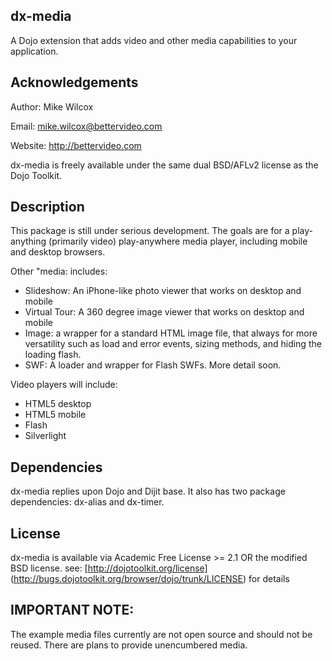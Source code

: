 dx-media
--------

A Dojo extension that adds video and other media capabilities to your application.

Acknowledgements
----------------

Author: Mike Wilcox

Email: mike.wilcox@bettervideo.com

Website: http://bettervideo.com

dx-media is freely available under the same dual BSD/AFLv2 license as the Dojo Toolkit.

Description
-----------

This package is still under serious development. The goals are for a play-anything (primarily video) play-anywhere media player, including mobile and desktop browsers.

Other "media: includes:

* Slideshow: An iPhone-like photo viewer that works on desktop and mobile
* Virtual Tour: A 360 degree image viewer that works on desktop and mobile
* Image: a wrapper for a standard HTML image file, that always for more versatility such as load and error events, sizing methods, and hiding the loading flash.
* SWF: A loader and wrapper for Flash SWFs. More detail soon.

Video players will include:

* HTML5 desktop
* HTML5 mobile
* Flash
* Silverlight

Dependencies
------------

dx-media replies upon Dojo and Dijit base. It also has two package dependencies: dx-alias and dx-timer.

License
-------

dx-media is available via Academic Free License >= 2.1 OR the
modified BSD license. see: [http://dojotoolkit.org/license]
(http://bugs.dojotoolkit.org/browser/dojo/trunk/LICENSE) for details

IMPORTANT NOTE:
---------------

The example media files currently are not open source and should not be reused. There are plans to provide unencumbered media.